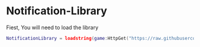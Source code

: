 # Notification-Library

Fiest, You will need to load the library

```lua
NotificationLibrary = loadstring(game:HttpGet("https://raw.githubusercontent.com/lobox920/Notification-Library/main/Library.lua"))()
```
